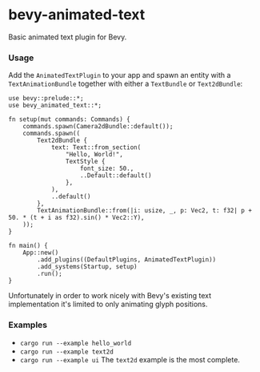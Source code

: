 # bevy-animated-text

Basic animated text plugin for Bevy.

### Usage
Add the `AnimatedTextPlugin` to your app and spawn an entity with a `TextAnimationBundle` together with either a `TextBundle` or `Text2dBundle`:
```
use bevy::prelude::*;
use bevy_animated_text::*;

fn setup(mut commands: Commands) {
    commands.spawn(Camera2dBundle::default());
    commands.spawn((
        Text2dBundle {
            text: Text::from_section(
                "Hello, World!",
                TextStyle {
                    font_size: 50.,
                    ..Default::default()
                },
            ),
            ..default()
        },
        TextAnimationBundle::from(|i: usize, _, p: Vec2, t: f32| p + 50. * (t + i as f32).sin() * Vec2::Y),
    ));
}

fn main() {
    App::new()
        .add_plugins((DefaultPlugins, AnimatedTextPlugin))
        .add_systems(Startup, setup)
        .run();
}
```

Unfortunately in order to work nicely with Bevy's existing text implementation it's limited to only animating glyph positions.

### Examples
* ```cargo run --example hello_world```
* ```cargo run --example text2d```
* ```cargo run --example ui```
The `text2d` example is the most complete.
